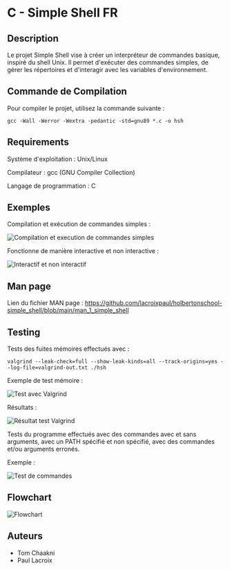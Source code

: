 # C - Simple Shell FR

## Description
Le projet Simple Shell vise à créer un interpréteur de commandes basique, inspiré du shell Unix. Il permet d'exécuter des commandes simples, de gérer les répertoires et d'interagir avec les variables d'environnement.

## Commande de Compilation
Pour compiler le projet, utilisez la commande suivante :
```
gcc -Wall -Werror -Wextra -pedantic -std=gnu89 *.c -o hsh
```
## Requirements
Système d'exploitation :
Unix/Linux

Compilateur :
gcc (GNU Compiler Collection)

Langage de programmation :
C

## Exemples

Compilation et exécution de commandes simples :

![Compilation et execution de commandes simples](https://i.ibb.co/WyXYvrT/Compilation-et-execution-de-commandes-simples.png)

Fonctionne de manière interactive et non interactive :

![Interactif et non interactif](https://i.ibb.co/QHQBjmk/Fonctionne-de-maniere-interactive-et-non-interactive.png)

## Man page
Lien du fichier MAN page :
https://github.com/lacroixpaul/holbertonschool-simple_shell/blob/main/man_1_simple_shell

## Testing 

Tests des fuites mémoires effectués avec : 
```
valgrind --leak-check=full --show-leak-kinds=all --track-origins=yes --log-file=valgrind-out.txt ./hsh
```
Exemple de test mémoire :

![Test avec Valgrind](https://i.ibb.co/YbJdBPc/Test-valgrind.png)

Résultats :

![Résultat test Valgrind](https://i.ibb.co/6JcxvZX/Resultat-test-m-moire.png)

Tests du programme effectués avec des commandes avec et sans arguments, avec un PATH spécifié et non spécifié, avec des commandes et/ou arguments erronés.

Exemple :

![Test de commandes](https://i.ibb.co/JtqGX0r/Test-commandes.png)

## Flowchart

![Flowchart](https://i.ibb.co/B4F08FX/Flowchart.jpg)

## Auteurs

- Tom Chaakni
- Paul Lacroix

